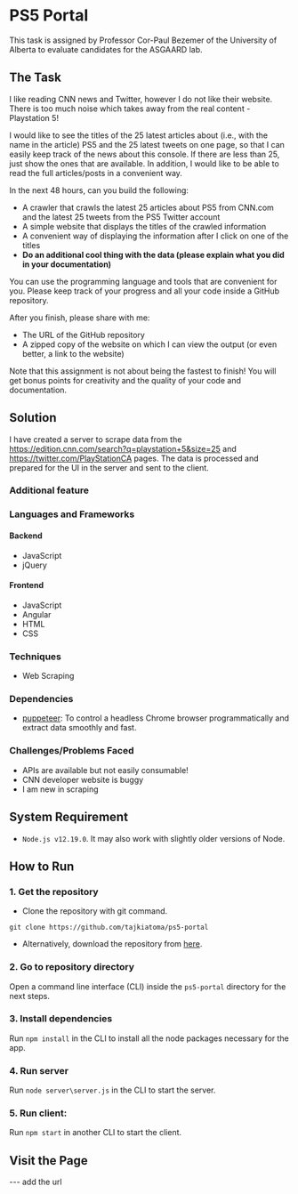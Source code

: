 # PS5 Portal
This task is assigned by Professor Cor-Paul Bezemer of the University of Alberta to evaluate candidates for the ASGAARD lab.

## The Task
I like reading CNN news and Twitter, however I do not like their website. There is too much noise which takes away from the real content - Playstation 5!

I would like to see the titles of the 25 latest articles about (i.e., with the name in the article) PS5 and the 25 latest tweets on one page, so that I can easily keep track of the news about this console. If there are less than 25, just show the ones that are available. In addition, I would like to be able to read the full articles/posts in a convenient way. 

In the next 48 hours, can you build the following:
* A crawler that crawls the latest 25 articles about PS5 from CNN.com and the latest 25 tweets from the PS5 Twitter account
* A simple website that displays the titles of the crawled information
* A convenient way of displaying the information after I click on one of the titles
* **Do an additional cool thing with the data (please explain what you did in your documentation)**

You can use the programming language and tools that are convenient for you. Please keep track of your progress and all your code inside a GitHub repository.

After you finish, please share with me:
* The URL of the GitHub repository
* A zipped copy of the website on which I can view the output (or even better, a link to the website)

Note that this assignment is not about being the fastest to finish! You will get bonus points for creativity and the quality of your code and documentation.

## Solution
I have created a server to scrape data from the https://edition.cnn.com/search?q=playstation+5&size=25 and https://twitter.com/PlayStationCA pages. The data is processed and prepared for the UI in the server and sent to the client. 

### Additional feature

### Languages and Frameworks
#### Backend
* JavaScript
* jQuery

#### Frontend
* JavaScript
* Angular
* HTML
* CSS

### ‎Techniques
* Web Scraping

### Dependencies
* [puppeteer](https://github.com/puppeteer/puppeteer): To control a headless Chrome browser programmatically and extract data smoothly and fast.

### Challenges/Problems Faced
* APIs are available but not easily consumable!
* CNN developer website is buggy
* I am new in scraping

## System Requirement
* `Node.js v12.19.0`. It may also work with slightly older versions of Node.

## How to Run
### 1. Get the repository
* Clone the repository with git command. 
```
git clone https://github.com/tajkiatoma/ps5-portal
```
* Alternatively, download the repository from [here](https://github.com/tajkiatoma/ps5-portal/archive/master.zip).

### 2. Go to repository directory
Open a command line interface (CLI) inside the `ps5-portal` directory for the next steps.

### 3. Install dependencies
Run `npm install` in the CLI to install all the node packages necessary for the app.

### 4. Run server 
Run `node server\server.js` in the CLI to start the server.

### 5. Run client: 
Run `npm start` in another CLI to start the client.

## Visit the Page
--- add the url